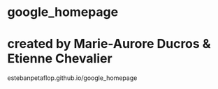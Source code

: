 # google_homepage
# created by Marie-Aurore Ducros & Etienne Chevalier
estebanpetaflop.github.io/google_homepage
